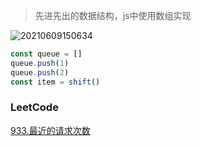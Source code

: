 > 先进先出的数据结构，js中使用数组实现

![20210609150634](https://cdn.jsdelivr.net/gh/rsl140/imgCdn@main/imgs/20210609150634.png)

``` js
const queue = []
queue.push(1)
queue.push(2)
const item = shift()
```

### LeetCode

[933.最近的请求次数](https://leetcode-cn.com/problems/number-of-recent-calls/)
